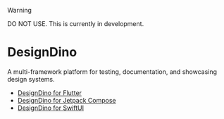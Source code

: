 > [!WARNING]  
> DO NOT USE. This is currently in development.

# DesignDino

A multi-framework platform for testing, documentation, and showcasing design systems.

- [DesignDino for Flutter](designdino_flutter/)
- [DesignDino for Jetpack Compose](designdino_compose/)
- [DesignDino for SwiftUI](designdino_swiftui/)
